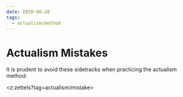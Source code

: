 ```yaml
---
date: 2020-06-28
tags:
  - actualism/method
---
```


# Actualism Mistakes

It is prudent to avoid these sidetracks when practicing the actualism method:

<z:zettels?tag=actualism/mistake>

